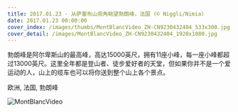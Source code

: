 ```yaml
---
title: 2017.01.23 - 从萨雷布山视角眺望勃朗峰，法国 (© Niggli/Nimia)
date: 2017.01.23 00:00:00
cover_index: /images/thumbs/MontBlancVideo_ZH-CN9230432404_533x300.jpg
cover_detail: /images/MontBlancVideo_ZH-CN9230432404_1920x1080.jpg
---
```


勃朗峰是阿尔卑斯山的最高峰，高达15000英尺，拥有11座小峰，每一座小峰都超过13000英尺。这里全年都是登山者、徒步爱好者的天堂，但如果你并不是一个爱运动的人，山上的缆车也可以将你送到整个山上各个景点。

欧洲, 法国, 勃朗峰

![MontBlancVideo](/images/MontBlancVideo_ZH-CN9230432404_1920x1080.jpg)
